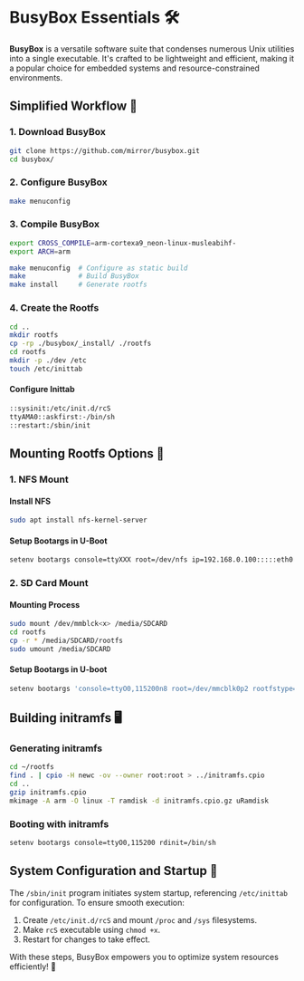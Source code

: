 # BusyBox Essentials 🛠️

**BusyBox** is a versatile software suite that condenses numerous Unix utilities into a single executable. It's crafted to be lightweight and efficient, making it a popular choice for embedded systems and resource-constrained environments.

## Simplified Workflow 🔄

### 1. Download BusyBox

```bash
git clone https://github.com/mirror/busybox.git
cd busybox/
```

### 2. Configure BusyBox

```bash
make menuconfig
```

### 3. Compile BusyBox

```bash
export CROSS_COMPILE=arm-cortexa9_neon-linux-musleabihf-
export ARCH=arm

make menuconfig  # Configure as static build
make             # Build BusyBox
make install     # Generate rootfs
```

### 4. Create the Rootfs

```bash
cd ..
mkdir rootfs
cp -rp ./busybox/_install/ ./rootfs
cd rootfs
mkdir -p ./dev /etc
touch /etc/inittab
```

#### Configure Inittab

```bash
::sysinit:/etc/init.d/rcS
ttyAMA0::askfirst:-/bin/sh
::restart:/sbin/init
```

## Mounting Rootfs Options 📂

### 1. NFS Mount

#### Install NFS

```bash
sudo apt install nfs-kernel-server
```

#### Setup Bootargs in U-Boot

```bash
setenv bootargs console=ttyXXX root=/dev/nfs ip=192.168.0.100:::::eth0 nfsroot=192.168.0.1:/home/fady/Documents/busybox/_install,nfsvers=3,tcp rw init=/sbin/init
```

### 2. SD Card Mount

#### Mounting Process

```bash
sudo mount /dev/mmblck<x> /media/SDCARD
cd rootfs
cp -r * /media/SDCARD/rootfs
sudo umount /media/SDCARD
```

#### Setup Bootargs in U-boot

```bash
setenv bootargs 'console=ttyO0,115200n8 root=/dev/mmcblk0p2 rootfstype=ext4 rw rootwait init=/sbin/init'
```

## Building initramfs 🖥️

### Generating initramfs

```bash
cd ~/rootfs
find . | cpio -H newc -ov --owner root:root > ../initramfs.cpio
cd ..
gzip initramfs.cpio
mkimage -A arm -O linux -T ramdisk -d initramfs.cpio.gz uRamdisk
```

### Booting with initramfs

```bash
setenv bootargs console=ttyO0,115200 rdinit=/bin/sh
```

## System Configuration and Startup 🚀

The `/sbin/init` program initiates system startup, referencing `/etc/inittab` for configuration. To ensure smooth execution:

1. Create `/etc/init.d/rcS` and mount `/proc` and `/sys` filesystems.
2. Make `rcS` executable using `chmod +x`.
3. Restart for changes to take effect.

With these steps, BusyBox empowers you to optimize system resources efficiently! 🚀